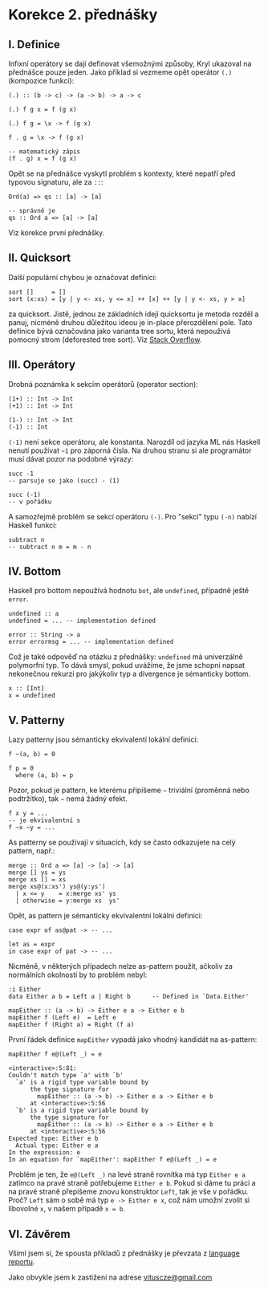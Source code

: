 Korekce 2. přednášky
====================

I. Definice
-----------

Infixní operátory se dají definovat všemožnými způsoby, Kryl ukazoval na přednášce pouze jeden. Jako příklad si vezmeme opět operátor `(.)` (kompozice funkcí):

    (.) :: (b -> c) -> (a -> b) -> a -> c

    (.) f g x = f (g x)

    (.) f g = \x -> f (g x)

    f . g = \x -> f (g x)

    -- matematický zápis
    (f . g) x = f (g x)

Opět se na přednášce vyskytl problém s kontexty, které nepatří před typovou signaturu, ale za `::`:

    Ord(a) => qs :: [a] -> [a]

    -- správně je
    qs :: Ord a => [a] -> [a]

Viz korekce první přednášky.

II. Quicksort
-------------

Další populární chybou je označovat definici:

    sort []     = []
    sort (x:xs) = [y | y <- xs, y <= x] ++ [x] ++ [y | y <- xs, y > x]

za quicksort. Jistě, jednou ze základních idejí quicksortu je metoda rozděl a panuj, nicméně druhou důležitou ideou je in-place přerozdělení pole. Tato definice bývá označována jako varianta tree sortu, která nepoužívá pomocný strom (deforested tree sort). Viz [Stack Overflow](http://stackoverflow.com/questions/7717691).

III. Operátory
--------------

Drobná poznámka k sekcím operátorů (operator section):

    (1+) :: Int -> Int
    (+1) :: Int -> Int

    (1-) :: Int -> Int
    (-1) :: Int

`(-1)` není sekce operátoru, ale konstanta. Narozdíl od jazyka ML nás Haskell nenutí používat `~1` pro záporná čísla. Na druhou stranu si ale programátor musí dávat pozor na podobné výrazy:

    succ -1
    -- parsuje se jako (succ) - (1)

    succ (-1)
    -- v pořádku

A samozřejmě problém se sekcí operátoru `(-)`. Pro "sekci" typu `(-n)` nabízí Haskell funkci:

    subtract n
    -- subtract n m = m - n

IV. Bottom
----------

Haskell pro bottom nepoužívá hodnotu `bot`, ale `undefined`, případně ještě `error`.

    undefined :: a
    undefined = ... -- implementation defined

    error :: String -> a
    error errormsg = ... -- implementation defined

Což je také odpověď na otázku z přednášky: `undefined` má univerzálně polymorfní typ. To dává smysl, pokud uvážíme, že jsme schopni napsat nekonečnou rekurzi pro jakýkoliv typ a divergence je sémanticky bottom.

    x :: [Int]
    x = undefined

V. Patterny
-----------

Lazy patterny jsou sémanticky ekvivalentí lokální definici:

    f ~(a, b) = 0

    f p = 0
      where (a, b) = p

Pozor, pokud je pattern, ke kterému připíšeme `~` triviální (proměnná nebo podtržítko), tak `~` nemá žádný efekt.

    f x y = ...
    -- je ekvivalentní s
    f ~x ~y = ...

As patterny se používají v situacích, kdy se často odkazujete na celý pattern, např.:

    merge :: Ord a => [a] -> [a] -> [a]
    merge [] ys = ys
    merge xs [] = xs
    merge xs@(x:xs') ys@(y:ys')
      | x <= y    = x:merge xs' ys
      | otherwise = y:merge xs  ys'

Opět, as pattern je sémanticky ekvivalentní lokální definici:

    case expr of as@pat -> -- ...

    let as = expr
    in case expr of pat -> -- ...

Nicméně, v některých případech nelze as-pattern použít, ačkoliv za normálních okolností by to problém nebyl:

    :i Either
    data Either a b = Left a | Right b      -- Defined in `Data.Either'

    mapEither :: (a -> b) -> Either e a -> Either e b
    mapEither f (Left e)  = Left e
    mapEither f (Right a) = Right (f a)

První řádek definice `mapEither` vypadá jako vhodný kandidát na as-pattern:

    mapEither f e@(Left _) = e

    <interactive>:5:81:
    Couldn't match type `a' with `b'
      `a' is a rigid type variable bound by
          the type signature for
            mapEither :: (a -> b) -> Either e a -> Either e b
          at <interactive>:5:56
      `b' is a rigid type variable bound by
          the type signature for
            mapEither :: (a -> b) -> Either e a -> Either e b
          at <interactive>:5:56
    Expected type: Either e b
      Actual type: Either e a
    In the expression: e
    In an equation for `mapEither': mapEither f e@(Left _) = e

Problém je ten, že `e@(Left _)` na levé straně rovnítka má typ `Either e a` zatímco na pravé straně potřebujeme `Either e b`. Pokud si dáme tu práci a na pravé straně přepíšeme znovu konstruktor `Left`, tak je vše v pořádku. Proč? `Left` sám o sobě má typ `e -> Either e x`, což nám umožní zvolit si libovolné `x`, v našem případě `x = b`.

VI. Závěrem
-----------

Všiml jsem si, že spousta příkladů z přednášky je převzata z [language reportu](http://www.haskell.org/onlinereport/haskell2010/).

Jako obvykle jsem k zastižení na adrese vituscze@gmail.com
